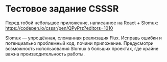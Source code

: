 # Тестовое задание CSSSR

Перед тобой небольшое приложение, написанное на React + Slomux: https://codepen.io/csssr/pen/QPyPrz?editors=1010

Slomux — упрощённая, сломанная реализация Flux. 
Исправь ошибки и потенциально проблемный код, почини приложение. Предусмотри возможность использования Slomux в больших проектах, где крайне важна производительность работы. 
 